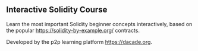 ## Interactive Solidity Course

Learn the most important Solidity beginner concepts interactively, based on the popular https://solidity-by-example.org/ contracts.

Developed by the p2p learning platform https://dacade.org.
